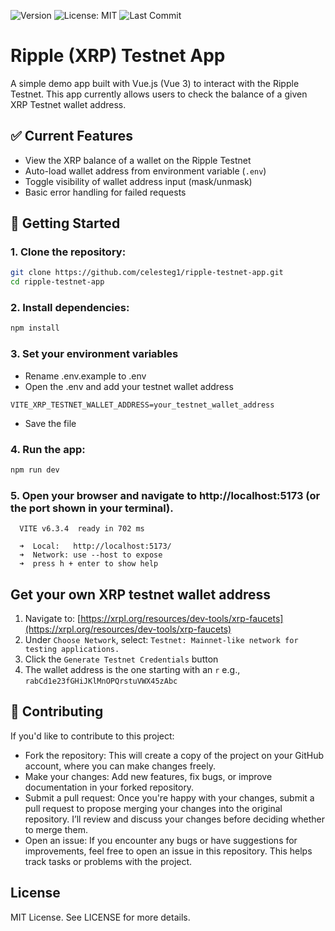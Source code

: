 ![Version](https://img.shields.io/github/v/release/celesteg1/ripple-testnet-transactions)
![License: MIT](https://img.shields.io/github/license/celesteg1/ripple-testnet-transactions)
![Last Commit](https://img.shields.io/github/last-commit/celesteg1/ripple-testnet-transactions)

# Ripple (XRP) Testnet App

A simple demo app built with Vue.js (Vue 3) to interact with the Ripple Testnet. This app currently allows users to check the balance of a given XRP Testnet wallet address.

## ✅ Current Features

- View the XRP balance of a wallet on the Ripple Testnet
- Auto-load wallet address from environment variable (`.env`)
- Toggle visibility of wallet address input (mask/unmask)
- Basic error handling for failed requests

## 🧪 Getting Started

### 1. Clone the repository:

```bash
git clone https://github.com/celesteg1/ripple-testnet-app.git
cd ripple-testnet-app
```

### 2. Install dependencies:

```bash
npm install
```

### 3. Set your environment variables

- Rename .env.example to .env
- Open the .env and add your testnet wallet address 

```.env
VITE_XRP_TESTNET_WALLET_ADDRESS=your_testnet_wallet_address
```

- Save the file

### 4. Run the app:

```bash
npm run dev
```

### 5. Open your browser and navigate to http://localhost:5173 (or the port shown in your terminal).

```example
  VITE v6.3.4  ready in 702 ms

  ➜  Local:   http://localhost:5173/
  ➜  Network: use --host to expose
  ➜  press h + enter to show help
```

## Get your own XRP testnet wallet address

1. Navigate to: [https://xrpl.org/resources/dev-tools/xrp-faucets](https://xrpl.org/resources/dev-tools/xrp-faucets)
2. Under `Choose Network`, select: `Testnet: Mainnet-like network for testing applications.`
3. Click the `Generate Testnet Credentials` button
4. The wallet address is the one starting with an `r` e.g., `rabCd1e23fGHiJKlMnOPQrstuVWX45zAbc`

## 🤝 Contributing
If you'd like to contribute to this project:

- Fork the repository: This will create a copy of the project on your GitHub account, where you can make changes freely.
- Make your changes: Add new features, fix bugs, or improve documentation in your forked repository.
- Submit a pull request: Once you're happy with your changes, submit a pull request to propose merging your changes into the original repository. I’ll review and discuss your changes before deciding whether to merge them.
- Open an issue: If you encounter any bugs or have suggestions for improvements, feel free to open an issue in this repository. This helps track tasks or problems with the project.

## License
MIT License. See LICENSE for more details.

